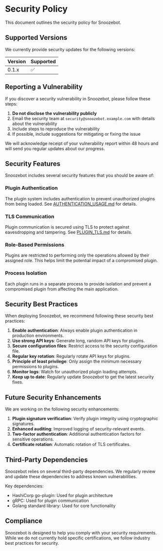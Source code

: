 # Security Policy

This document outlines the security policy for Snoozebot.

## Supported Versions

We currently provide security updates for the following versions:

| Version | Supported          |
| ------- | ------------------ |
| 0.1.x   | :white_check_mark: |

## Reporting a Vulnerability

If you discover a security vulnerability in Snoozebot, please follow these steps:

1. **Do not disclose the vulnerability publicly**
2. Email the security team at `security@snoozebot.example.com` with details about the vulnerability
3. Include steps to reproduce the vulnerability
4. If possible, include suggestions for mitigating or fixing the issue

We will acknowledge receipt of your vulnerability report within 48 hours and will send you regular updates about our progress.

## Security Features

Snoozebot includes several security features that you should be aware of:

### Plugin Authentication

The plugin system includes authentication to prevent unauthorized plugins from being loaded. See [AUTHENTICATION_USAGE.md](docs/AUTHENTICATION_USAGE.md) for details.

### TLS Communication

Plugin communication is secured using TLS to protect against eavesdropping and tampering. See [PLUGIN_TLS.md](docs/PLUGIN_TLS.md) for details.

### Role-Based Permissions

Plugins are restricted to performing only the operations allowed by their assigned role. This helps limit the potential impact of a compromised plugin.

### Process Isolation

Each plugin runs in a separate process to provide isolation and prevent a compromised plugin from affecting the main application.

## Security Best Practices

When deploying Snoozebot, we recommend following these security best practices:

1. **Enable authentication**: Always enable plugin authentication in production environments.
2. **Use strong API keys**: Generate long, random API keys for plugins.
3. **Secure configuration files**: Restrict access to the security configuration file.
4. **Regular key rotation**: Regularly rotate API keys for plugins.
5. **Principle of least privilege**: Only assign the minimum necessary permissions to plugins.
6. **Monitor logs**: Watch for unauthorized plugin loading attempts.
7. **Keep up to date**: Regularly update Snoozebot to get the latest security fixes.

## Future Security Enhancements

We are working on the following security enhancements:

1. **Plugin signature verification**: Verify plugin integrity using cryptographic signatures.
2. **Enhanced auditing**: Improved logging of security-relevant events.
3. **Two-factor authentication**: Additional authentication factors for sensitive operations.
4. **Certificate rotation**: Automatic rotation of TLS certificates.

## Third-Party Dependencies

Snoozebot relies on several third-party dependencies. We regularly review and update these dependencies to address known vulnerabilities.

Key dependencies:
- HashiCorp go-plugin: Used for plugin architecture
- gRPC: Used for plugin communication
- Golang standard library: Used for core functionality

## Compliance

Snoozebot is designed to help you comply with your security requirements. While we do not currently hold specific certifications, we follow industry best practices for security.
